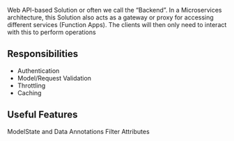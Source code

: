Web API-based Solution or often we call the “Backend”. In a Microservices architecture, this Solution also acts as a gateway or proxy for accessing different services (Function Apps). The clients will then only need to interact with this to perform operations


## Responsibilities
- Authentication
- Model/Request Validation
- Throttling
- Caching

## Useful Features
ModelState and Data Annotations
Filter Attributes
